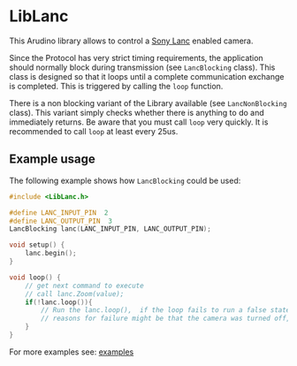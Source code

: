 # LibLanc 

This Arudino library allows to control a [Sony Lanc](http://www.boehmel.de/lanc) enabled camera.

Since the Protocol has very strict timing requirements, the application should normally block during transmission (see `LancBlocking` class). This class is designed so that it loops until a complete communication exchange is completed. This is triggered by calling the `loop` function.

There is a non blocking variant of the Library available (see `LancNonBlocking` class). This variant simply checks whether there is anything to do and immediately returns. Be aware that you must call `loop` very quickly. It is recommended to call `loop` at least every 25us.

## Example usage

The following example shows how `LancBlocking` could be used:

```c++
#include <LibLanc.h>

#define LANC_INPUT_PIN  2
#define LANC_OUTPUT_PIN  3
LancBlocking lanc(LANC_INPUT_PIN, LANC_OUTPUT_PIN);

void setup() {
    lanc.begin();
}

void loop() {
    // get next command to execute
    // call lanc.Zoom(value);
    if(!lanc.loop()){
        // Run the lanc.loop(),  if the loop fails to run a false state is returned and the lanc library stops working until the lanc.begin(); is called again
        // reasons for failure might be that the camera was turned off, or cable is disconnected.   The library has a default blocking timeout of 100ms. 
    }
}
```

For more examples see: [examples](examples)
